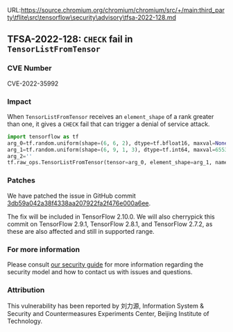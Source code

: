 URL:https://source.chromium.org/chromium/chromium/src/+/main:third_party\tflite\src\tensorflow\security\advisory\tfsa-2022-128.md
## TFSA-2022-128: `CHECK` fail in `TensorListFromTensor`

### CVE Number
CVE-2022-35992

### Impact
When `TensorListFromTensor` receives an `element_shape` of a rank greater than one, it gives a `CHECK` fail that can trigger a denial of service attack.
```python
import tensorflow as tf
arg_0=tf.random.uniform(shape=(6, 6, 2), dtype=tf.bfloat16, maxval=None)
arg_1=tf.random.uniform(shape=(6, 9, 1, 3), dtype=tf.int64, maxval=65536)
arg_2=''
tf.raw_ops.TensorListFromTensor(tensor=arg_0, element_shape=arg_1, name=arg_2)
```

### Patches
We have patched the issue in GitHub commit [3db59a042a38f4338aa207922fa2f476e000a6ee](https://github.com/tensorflow/tensorflow/commit/3db59a042a38f4338aa207922fa2f476e000a6ee).

The fix will be included in TensorFlow 2.10.0. We will also cherrypick this commit on TensorFlow 2.9.1, TensorFlow 2.8.1, and TensorFlow 2.7.2, as these are also affected and still in supported range.


### For more information
Please consult [our security guide](https://github.com/tensorflow/tensorflow/blob/master/SECURITY.md) for more information regarding the security model and how to contact us with issues and questions.


### Attribution
This vulnerability has been reported by 刘力源, Information System & Security and Countermeasures Experiments Center, Beijing Institute of Technology.
